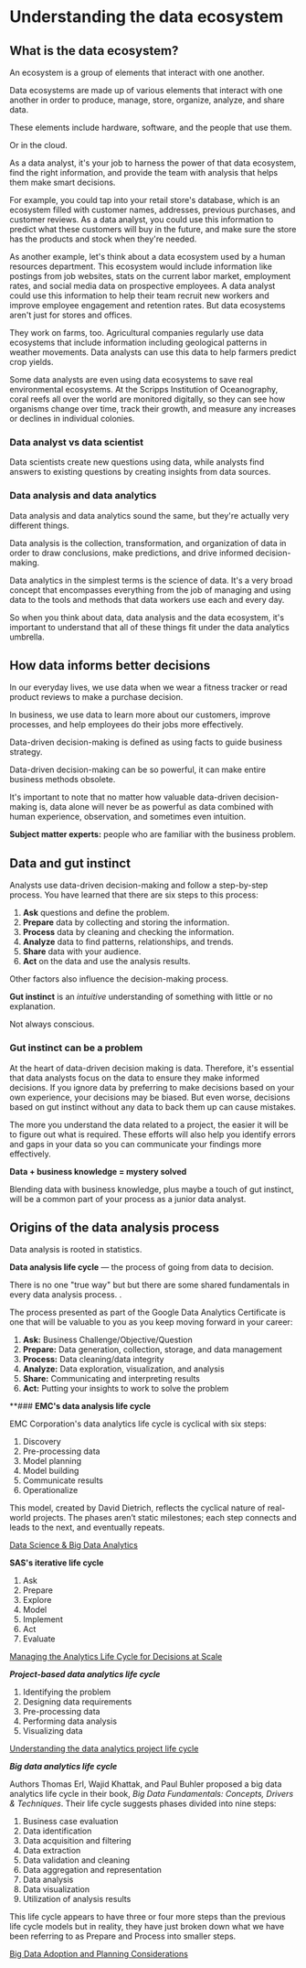 # Understanding the data ecosystem

## What is the data ecosystem?

An ecosystem is a group of elements that interact with one another.

Data ecosystems are made up of various elements that interact with one another in order to produce, manage, store, organize, analyze, and share data.

These elements include hardware, software, and the people that use them.

Or in the cloud.

As a data analyst, it's your job to harness the power of that data ecosystem, find the right information, and provide the team with analysis that helps them make smart decisions.

For example, you could tap into your retail store's database, which is an ecosystem filled with customer names, addresses, previous purchases, and customer reviews. As a data analyst, you could use this information to predict what these customers will buy in the future, and make sure the store has the products and stock when they're needed.

As another example, let's think about a data ecosystem used by a human resources department. This ecosystem would include information like postings from job websites, stats on the current labor market, employment rates, and social media data on prospective employees. A data analyst could use this information to help their team recruit new workers and improve employee engagement and retention rates. But data ecosystems aren't just for stores and offices.

They work on farms, too. Agricultural companies regularly use data ecosystems that include information including geological patterns in weather movements. Data analysts can use this data to help farmers predict crop yields.

Some data analysts are even using data ecosystems to save real environmental ecosystems. At the Scripps Institution of Oceanography, coral reefs all over the world are monitored digitally, so they can see how organisms change over time, track their growth, and measure any increases or declines in individual colonies.

### Data analyst vs data scientist

Data scientists create new questions using data, while analysts find answers to existing questions by creating insights from data sources.

### Data analysis and data analytics

Data analysis and data analytics sound the same, but they're actually very different things.

Data analysis is the collection, transformation, and organization of data in order to draw conclusions, make predictions, and drive informed decision-making.

Data analytics in the simplest terms is the science of data. It's a very broad concept that encompasses everything from the job of managing and using data to the tools and methods that data workers use each and every day.

So when you think about data, data analysis and the data ecosystem, it's important to understand that all of these things fit under the data analytics umbrella.

## How data informs better decisions

In our everyday lives, we use data when we wear a fitness tracker or read product reviews to make a purchase decision.

In business, we use data to learn more about our customers, improve processes, and help employees do their jobs more effectively.

Data-driven decision-making is defined as using facts to guide business strategy.

Data-driven decision-making can be so powerful, it can make entire business methods obsolete.

It's important to note that no matter how valuable data-driven decision-making is, data alone will never be as powerful as data combined with human experience, observation, and sometimes even intuition.

**Subject matter experts:** people who are familiar with the business problem.

## Data and gut instinct

Analysts use data-driven decision-making and follow a step-by-step process. You have learned that there are six steps to this process:

1. **Ask** questions and define the problem.
1. **Prepare** data by collecting and storing the information.
1. **Process** data by cleaning and checking the information.
1. **Analyze** data to find patterns, relationships, and trends.
1. **Share** data with your audience.
1. **Act** on the data and use the analysis results.

Other factors also influence the decision-making process.

**Gut instinct** is an *intuitive* understanding of something with little or no explanation.

Not always conscious.

### Gut instinct can be a problem

At the heart of data-driven decision making is data. Therefore, it's essential that data analysts focus on the data to ensure they make informed decisions. If you ignore data by preferring to make decisions based on your own experience, your decisions may be biased. But even worse, decisions based on gut instinct without any data to back them up can cause mistakes.

The more you understand the data related to a project, the easier it will be to figure out what is required. These efforts will also help you identify errors and gaps in your data so you can communicate your findings more effectively.

**Data + business knowledge = mystery solved**

Blending data with business knowledge, plus maybe a touch of gut instinct, will be a common part of your process as a junior data analyst.

## Origins of the data analysis process

Data analysis is rooted in statistics.

**Data analysis life cycle** — the process of going from data to decision.

There is no one "true way" but but there are some shared fundamentals in every data analysis process. .

The process presented as part of the Google Data Analytics Certificate is one that will be valuable to you as you keep moving forward in your career:

1. **Ask:** Business Challenge/Objective/Question
1. **Prepare:** Data generation, collection, storage, and data management
1. **Process:** Data cleaning/data integrity
1. **Analyze:** Data exploration, visualization, and analysis
1. **Share:** Communicating and interpreting results
1. **Act:**  Putting your insights to work to solve the problem

**### **EMC's data analysis life cycle**

EMC Corporation's data analytics life cycle is cyclical with six steps:

1. Discovery
1. Pre-processing data
1. Model planning
1. Model building
1. Communicate results
1. Operationalize

 This model, created by David Dietrich, reflects the cyclical nature of real-world projects. The phases aren’t static milestones; each step connects and leads to the next, and eventually repeats.

 [Data Science & Big Data Analytics](https://onlinelibrary.wiley.com/doi/pdf/10.1002/9781119183686)

**SAS's iterative life cycle**

1. Ask
1. Prepare
1. Explore
1. Model
1. Implement
1. Act
1. Evaluate

[Managing the Analytics Life Cycle for Decisions at Scale](https://www.sas.com/content/dam/SAS/en_us/doc/whitepaper1/manage-analytical-life-cycle-continuous-innovation-106179.pdf)

***Project-based data analytics life cycle***

1. Identifying the problem
1. Designing data requirements
1. Pre-processing data
1. Performing data analysis
1. Visualizing data

[Understanding the data analytics project life cycle](http://pingax.com/understanding-data-analytics-project-life-cycle/)

***Big data analytics life cycle***

Authors Thomas Erl, Wajid Khattak, and Paul Buhler proposed a big data analytics life cycle in their book, *Big Data Fundamentals: Concepts, Drivers & Techniques*. Their life cycle suggests phases divided into nine steps:

1. Business case evaluation
1. Data identification
1. Data acquisition and filtering
1. Data extraction
1. Data validation and cleaning
1. Data aggregation and representation
1. Data analysis
1. Data visualization
1. Utilization of analysis results

This life cycle appears to have three or four more steps than the previous life cycle models but in reality, they have just broken down what we have been referring to as Prepare and Process into smaller steps.

[Big Data Adoption and Planning Considerations](https://www.informit.com/articles/article.aspx?p=2473128&seqNum=11&ranMID=24808)
